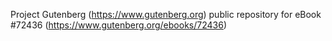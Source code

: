 Project Gutenberg (https://www.gutenberg.org) public repository
for eBook #72436 (https://www.gutenberg.org/ebooks/72436)
